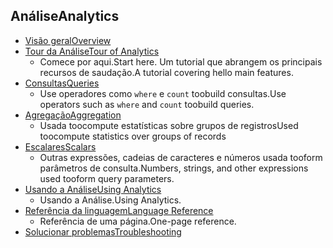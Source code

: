
## <a name="analytics"></a><span data-ttu-id="f7eb1-101">Análise</span><span class="sxs-lookup"><span data-stu-id="f7eb1-101">Analytics</span></span>
* [<span data-ttu-id="f7eb1-102">Visão geral</span><span class="sxs-lookup"><span data-stu-id="f7eb1-102">Overview</span></span>](../articles/application-insights/app-insights-analytics.md)
* [<span data-ttu-id="f7eb1-103">Tour da Análise</span><span class="sxs-lookup"><span data-stu-id="f7eb1-103">Tour of Analytics</span></span>](../articles/application-insights/app-insights-analytics-tour.md)
  * <span data-ttu-id="f7eb1-104">Comece por aqui.</span><span class="sxs-lookup"><span data-stu-id="f7eb1-104">Start here.</span></span> <span data-ttu-id="f7eb1-105">Um tutorial que abrangem os principais recursos de saudação.</span><span class="sxs-lookup"><span data-stu-id="f7eb1-105">A tutorial covering hello main features.</span></span>
* [<span data-ttu-id="f7eb1-106">Consultas</span><span class="sxs-lookup"><span data-stu-id="f7eb1-106">Queries</span></span>](../articles/application-insights/app-insights-analytics-reference.md)
  * <span data-ttu-id="f7eb1-107">Use operadores como `where` e `count` toobuild consultas.</span><span class="sxs-lookup"><span data-stu-id="f7eb1-107">Use operators such as `where` and `count` toobuild queries.</span></span>
* [<span data-ttu-id="f7eb1-108">Agregação</span><span class="sxs-lookup"><span data-stu-id="f7eb1-108">Aggregation</span></span>](../articles/application-insights/app-insights-analytics-reference.md)
  * <span data-ttu-id="f7eb1-109">Usada toocompute estatísticas sobre grupos de registros</span><span class="sxs-lookup"><span data-stu-id="f7eb1-109">Used toocompute statistics over groups of records</span></span>
* [<span data-ttu-id="f7eb1-110">Escalares</span><span class="sxs-lookup"><span data-stu-id="f7eb1-110">Scalars</span></span>](../articles/application-insights/app-insights-analytics-reference.md)
  * <span data-ttu-id="f7eb1-111">Outras expressões, cadeias de caracteres e números usada tooform parâmetros de consulta.</span><span class="sxs-lookup"><span data-stu-id="f7eb1-111">Numbers, strings, and other expressions used tooform query parameters.</span></span>
* [<span data-ttu-id="f7eb1-112">Usando a Análise</span><span class="sxs-lookup"><span data-stu-id="f7eb1-112">Using Analytics</span></span>](../articles/application-insights/app-insights-analytics-using.md)
  * <span data-ttu-id="f7eb1-113">Usando a Análise.</span><span class="sxs-lookup"><span data-stu-id="f7eb1-113">Using Analytics.</span></span>
* [<span data-ttu-id="f7eb1-114">Referência da linguagem</span><span class="sxs-lookup"><span data-stu-id="f7eb1-114">Language Reference</span></span>](../articles/application-insights/app-insights-analytics-reference.md)
  * <span data-ttu-id="f7eb1-115">Referência de uma página.</span><span class="sxs-lookup"><span data-stu-id="f7eb1-115">One-page reference.</span></span>
* [<span data-ttu-id="f7eb1-116">Solucionar problemas</span><span class="sxs-lookup"><span data-stu-id="f7eb1-116">Troubleshooting</span></span>](../articles/application-insights/app-insights-analytics-troubleshooting.md)

